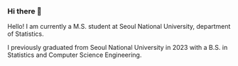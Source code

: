 ### Hi there 👋

Hello! I am currently a M.S. student at Seoul National University, department of Statistics.

I previously graduated from Seoul National University in 2023 with a B.S. in Statistics and Computer Science Engineering.


<!--
**Mincheol2/Mincheol2** is a ✨ _special_ ✨ repository because its `README.md` (this file) appears on your GitHub profile.

Here are some ideas to get you started:

- 🔭 I’m currently working on ...
- 🌱 I’m currently learning ...
- 👯 I’m looking to collaborate on ...
- 🤔 I’m looking for help with ...
- 💬 Ask me about ...
- 📫 How to reach me: ...
- 😄 Pronouns: ...
- ⚡ Fun fact: ...
-->
